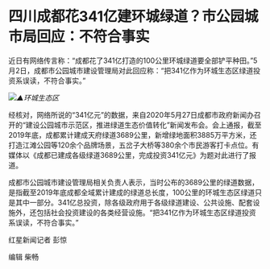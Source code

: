 # 四川成都花341亿建环城绿道？市公园城市局回应：不符合事实

近日有网络传言称：“成都花了341亿打造的100公里环城绿道要全部铲平种田。”5月2日，成都市公园城市建设管理局对此回应称：“把341亿作为环城生态区绿道投资系误读，不符合事实。”

![](https://inews.gtimg.com/om_bt/OkuSNB0cYrg8Lwb67xJPDqdI0SctfTKOzOnK8JVE59bHQAA/1000)_▲环城生态区_

经核对，网络所说的“341亿元”的数据，来自2020年5月27日成都市政府新闻办召开的“建设公园城市示范区，推进绿道生态价值转化”新闻发布会。会上通报，截至2019年底，成都累计建成天府绿道3689公里，新增绿地面积3885万平方米，还打造江滩公园等120余个品牌场景，五岔子大桥等380余个市民游客打卡点位。有媒体以《成都已建成各级绿道3689公里，完成投资341亿元》为题对此进行了报道。

成都市公园城市建设管理局相关负责人表示，当时公布的3689公里的绿道数据，是指截至2019年底成都全域累计建成的绿道总长度，100公里的环城生态区绿道只是其中一部分。341亿总投资，除各级政府用于各级绿道建设、公共设施、配套设施外，还包括社会投资建设的各类经营设施。“把341亿作为环城生态区绿道投资系误读，不符合事实。”

红星新闻记者 彭惊

编辑 柴畅

